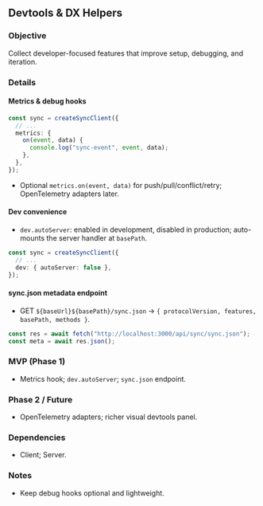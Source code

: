 ## Devtools & DX Helpers

### Objective
Collect developer-focused features that improve setup, debugging, and iteration.

### Details
#### Metrics & debug hooks
```ts
const sync = createSyncClient({
  // ...
  metrics: {
    on(event, data) {
      console.log("sync-event", event, data);
    },
  },
});
```
- Optional `metrics.on(event, data)` for push/pull/conflict/retry; OpenTelemetry adapters later.

#### Dev convenience
- `dev.autoServer`: enabled in development, disabled in production; auto-mounts the server handler at `basePath`.
```ts
const sync = createSyncClient({
  // ...
  dev: { autoServer: false },
});
```

#### sync.json metadata endpoint
- GET `${baseUrl}${basePath}/sync.json` → `{ protocolVersion, features, basePath, methods }`.
```ts
const res = await fetch("http://localhost:3000/api/sync/sync.json");
const meta = await res.json();
```

### MVP (Phase 1)
- Metrics hook; `dev.autoServer`; `sync.json` endpoint.

### Phase 2 / Future
- OpenTelemetry adapters; richer visual devtools panel.

### Dependencies
- Client; Server.

### Notes
- Keep debug hooks optional and lightweight.
